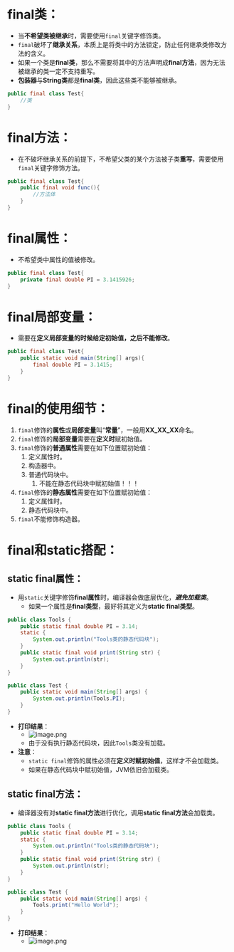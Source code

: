 # final类：
- 当**不希望类被继承**时，需要使用`final`关键字修饰类。
- `final`破坏了**继承关系**，本质上是将类中的方法锁定，防止任何继承类修改方法的含义。
- 如果一个类是**final类**，那么不需要将其中的方法声明成**final方法**，因为无法被继承的类一定不支持重写。
- **包装器**与**String类**都是**final类**，因此这些类不能够被继承。
```java
public final class Test{
    //类
}
```
# final方法：

- 在不破坏继承关系的前提下，不希望父类的某个方法被子类**重写**，需要使用`final`关键字修饰方法。
```java
public final class Test{
    public final void func(){
        //方法体
    }
}
```
# final属性：

- 不希望类中属性的值被修改。
```java
public final class Test{
    private final double PI = 3.1415926;
}
```
# final局部变量：

- 需要在**定义局部变量的时候给定初始值，之后不能修改**。
```java
public final class Test{
    public static void main(String[] args){
        final double PI = 3.1415;
    }
}
```
# final的使用细节：

1. `final`修饰的**属性**或**局部变量**叫“**常量**”，一般用**XX_XX_XX**命名。
2. `final`修饰的**局部变量**需要在**定义时**赋初始值。
3. `final`修饰的**普通属性**需要在如下位置赋初始值：
   1. 定义属性时。
   2. 构造器中。
   3. 普通代码块中。
      1. 不能在静态代码块中赋初始值！！！
4. `final`修饰的**静态属性**需要在如下位置赋初始值：
   1. 定义属性时。
   2. 静态代码块中。
5. `final`不能修饰构造器。
# final和static搭配：
## static final属性：

- 用`static`关键字修饰**final属性**时，编译器会做底层优化，**_避免加载类_**。
   - 如果一个属性是**final类型**，最好将其定义为**static final类型**。
```java
public class Tools {
    public static final double PI = 3.14;
    static {
        System.out.println("Tools类的静态代码块");
    }
    public static final void print(String str) {
        System.out.println(str);
    }
}
```
```java
public class Test {
    public static void main(String[] args) {
        System.out.println(Tools.PI);
    }
}
```

- **打印结果**：
   - ![image.png](https://cdn.nlark.com/yuque/0/2024/png/35940756/1721564451593-a8e2343c-0b45-4f09-8f81-95976bad1688.png#averageHue=%23202124&clientId=u097e6bb0-a27b-4&from=paste&height=83&id=ucc3d966a&originHeight=165&originWidth=737&originalType=binary&ratio=2&rotation=0&showTitle=false&size=8349&status=done&style=none&taskId=u6c1a6978-f0a1-4e83-b1c0-9b8abdac18f&title=&width=368.5)
   - 由于没有执行静态代码块，因此`Tools`类没有加载。
- **注意**：
   - `static final`修饰的属性必须在**定义时赋初始值**，这样才不会加载类。
   - 如果在静态代码块中赋初始值，JVM依旧会加载类。
## static final方法：

- 编译器没有对**static final方法**进行优化，调用**static final方法**会加载类。
```java
public class Tools {
    public static final double PI = 3.14;
    static {
        System.out.println("Tools类的静态代码块");
    }
    public static final void print(String str) {
        System.out.println(str);
    }
}
```
```java
public class Test {
    public static void main(String[] args) {
        Tools.print("Hello World");
    }
}
```

- **打印结果**：
   - ![image.png](https://cdn.nlark.com/yuque/0/2024/png/35940756/1721564746831-7656af83-b9c3-4de1-ad61-fe5f4211dec6.png#averageHue=%23202125&clientId=u097e6bb0-a27b-4&from=paste&height=116&id=u9f4f46cb&originHeight=231&originWidth=755&originalType=binary&ratio=2&rotation=0&showTitle=false&size=16227&status=done&style=none&taskId=u1d03e4d6-901f-4a00-aebd-b182fbdb910&title=&width=377.5)
